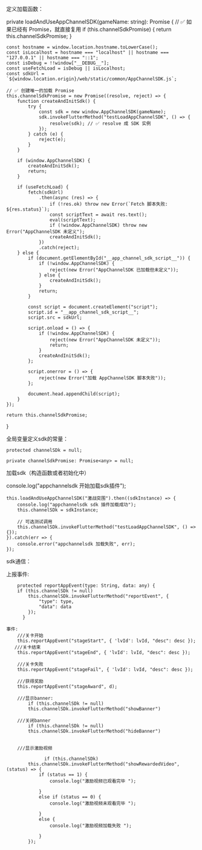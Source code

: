 定义加载函数：



  private loadAndUseAppChannelSDK(gameName: string): Promise<any> {
    // ✅ 如果已经有 Promise，就直接复用
    if (this.channelSdkPromise) {
        return this.channelSdkPromise;
    }

    const hostname = window.location.hostname.toLowerCase();
    const isLocalhost = hostname === "localhost" || hostname === "127.0.0.1" || hostname === "::1";
    const isDebug = !!window["__DEBUG__"];
    const useFetchLoad = isDebug || isLocalhost;
    const sdkUrl = `${window.location.origin}/web/static/common/AppChannelSDK.js`;

    // ✅ 创建唯一的加载 Promise
    this.channelSdkPromise = new Promise((resolve, reject) => {
        function createAndInitSdk() {
            try {
                const sdk = new window.AppChannelSDK(gameName);
                sdk.invokeFlutterMethod("testLoadAppChannelSDK", () => {
                    resolve(sdk); // ✅ resolve 成 SDK 实例
                });
            } catch (e) {
                reject(e);
            }
        }

        if (window.AppChannelSDK) {
            createAndInitSdk();
            return;
        }

        if (useFetchLoad) {
            fetch(sdkUrl)
                .then(async (res) => {
                    if (!res.ok) throw new Error(`Fetch 脚本失败: ${res.status}`);
                    const scriptText = await res.text();
                    eval(scriptText);
                    if (!window.AppChannelSDK) throw new Error("AppChannelSDK 未定义");
                    createAndInitSdk();
                })
                .catch(reject);
        } else {
            if (document.getElementById("__app_channel_sdk_script__")) {
                if (!window.AppChannelSDK) {
                    reject(new Error("AppChannelSDK 已加载但未定义"));
                } else {
                    createAndInitSdk();
                }
                return;
            }

            const script = document.createElement("script");
            script.id = "__app_channel_sdk_script__";
            script.src = sdkUrl;

            script.onload = () => {
                if (!window.AppChannelSDK) {
                    reject(new Error("AppChannelSDK 未定义"));
                    return;
                }
                createAndInitSdk();
            };

            script.onerror = () => {
                reject(new Error("加载 AppChannelSDK 脚本失败"));
            };

            document.head.appendChild(script);
        }
    });

    return this.channelSdkPromise;
   }

全局变量定义sdk的常量：

  
    protected channelSDk = null;
   
    private channelSdkPromise: Promise<any> = null;


加载sdk（构造函数或者初始化中）

  console.log("appchannelsdk 开始加载sdk插件");

    this.loadAndUseAppChannelSDK("激战突围").then((sdkInstance) => {
        console.log("appchannelsdk sdk 插件加载成功");
        this.channelSDk = sdkInstance;

        // 可选测试调用
        this.channelSDk.invokeFlutterMethod("testLoadAppChannelSDK", () => {});
    }).catch(err => {
        console.error("appchannelsdk 加载失败", err);
    });

sdk通信：

  上报事件:

        protected reportAppEvent(type: String, data: any) {
        if (this.channelSDk != null)
            this.channelSDk.invokeFlutterMethod("reportEvent", {
                "type": type,
                "data": data
            });
          }

    事件:
        ///关卡开始
        this.reportAppEvent("stageStart", { 'lvId': lvId, "desc": desc });
       ///关卡结束
        this.reportAppEvent("stageEnd", { 'lvId': lvId, "desc": desc });

        ///关卡失败
        this.reportAppEvent("stageFail", { 'lvId': lvId, "desc": desc });

        ///获得奖励
        this.reportAppEvent("stageAward", d);

        ///显示banner: 
            if (this.channelSDk != null)
            this.channelSDk.invokeFlutterMethod("showBanner")

        ///关闭banner
            if (this.channelSDk != null)
            this.channelSDk.invokeFlutterMethod("hideBanner")


        ///显示激励视频

                  if (this.channelSDk)
            this.channelSDk.invokeFlutterMethod("showRewardedVideo", (status) => {
                if (status == 1) {
                    console.log("激励视频已观看完毕 ");
                 
                }
                else if (status == 0) {
                    console.log("激励视频未观看完毕 ");
                   
                }
                else {
                    console.log("激励视频加载失败 ");
                 
                }
            });
  
